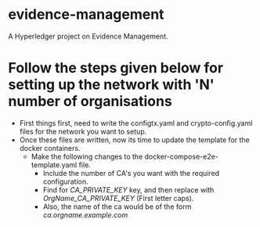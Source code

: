 # evidence-management
 A Hyperledger project on Evidence Management.

# Follow the steps given below for setting up the network with 'N' number of organisations

* First things first, need to write the configtx.yaml and crypto-config.yaml files for the network you want to setup.
* Once these files are written, now its time to update the template for the docker containers.
  * Make the following changes to the docker-compose-e2e-template.yaml file.
    * Include the number of CA's you want with the required configuration.
    * Find for *CA_PRIVATE_KEY* key, and then replace with *OrgName_CA_PRIVATE_KEY* (First letter caps).
    * Also, the name of the ca would be of the form *ca.orgname.example.com* 

